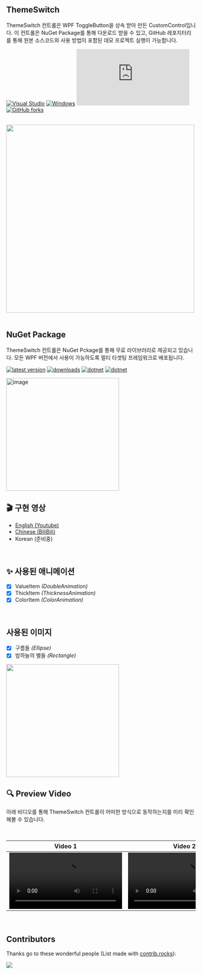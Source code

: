 
## ThemeSwitch
ThemeSwitch 컨트롤은 WPF ToggleButton을 상속 받아 만든 CustomControl입니다. 이 컨트롤은 NuGet Package를 통해 다운로드 받을 수 있고, GitHub 레포지터리를 통해 원본 소스코드와 사용 방법이 포함된 데모 프로젝트 실행이 가능합니다.

[![Visual Studio](https://badgen.net/badge/icon/visualstudio?icon=visualstudio&label)](https://visualstudio.microsoft.com)
[![Windows](https://badgen.net/badge/icon/windows?icon=windows&label)](https://microsoft.com/windows/)
[![GitHub stars](https://badgen.net/github/stars/Naereen/Strapdown.js)](https://GitHub.com/Naereen/StrapDown.js/stargazers/)
[![GitHub forks](https://badgen.net/github/forks/Naereen/Strapdown.js/)](https://GitHub.com/Naereen/StrapDown.js/network/)

<br/>
<img src="https://github.com/jamesnet214/themeswitch/assets/52397976/0d67142a-40a1-4265-a43e-598760d5612e" width="500px"/>
<br/>
<br/>

## NuGet Package
ThemeSwitch 컨트롤은 NuGet Pckage를 통해 무료 라이브러리로 제공되고 있습니다. 모든 WPF 버전에서 사용이 가능하도록 멀티 타겟팅 프레임워크로 배포됩니다.

[![latest version](https://img.shields.io/nuget/v/ThemeSwitch)](https://www.nuget.org/packages/ThemeSwitch)
[![downloads](https://img.shields.io/nuget/dt/ThemeSwitch)](https://www.nuget.org/packages/ThemeSwitch)
[![dotnet](https://img.shields.io/badge/dotnet-framework4.6-blue)]()
[![dotnet](https://img.shields.io/badge/dotnet-net6.0-blue)]()

<img width="300" alt="image" src="https://github.com/jamesnet214/themeswitch/assets/52397976/a9692fcc-b099-499b-b3ae-955b0dfcdcf0">
<br/>



## 🎬 구현 영상 

- [English (Youtube)](https://www.youtube.com/watch?v=rGox76Bm6VY&t=1128s)
- [Chinese (BiliBili)](https://www.bilibili.com/video/BV1ez4y1N7B8/?spm_id_from=333.999.0.0&vd_source=f62a1783ac9166a4d798823ad1861fd2)
- Korean (준비중)
  
<br/>

## ✨ 사용된 애니메이션

- [x] ValueItem _(DoubleAnimation)_
- [x] ThickItem _(ThicknessAnimation)_
- [x] ColorItem _(ColorAnimation)_

<br/>

## 사용된 이미지

- [x] 구름들 _(Ellipse)_
- [x] 밤하늘의 별들 _(Rectangle)_
<img src="https://github.com/jamesnet214/themeswitch/assets/101777355/0d88f040-b401-4a04-aa7c-c9d6f7239dad" width="300px"/>

<br/>

## 🔍 Preview Video

아래 비디오를 통해 ThemeSwitch 컨트롤이 어떠한 방식으로 동작하는지를 미리 확인해볼 수 있습니다.

<br/>

| Video 1 |  Video 2 | 
|:----:|:----:|
|  <video src="https://github.com/jamesnet214/themeswitch/assets/101777355/6bcd95fd-63cd-4b3b-8bec-9c0b8ad4006e" />  | <video src="https://github.com/jamesnet214/themeswitch/assets/101777355/1b0522cf-cbc6-4826-a697-9a061c81b503" /> |

<br/>

## Contributors

Thanks go to these wonderful people (List made with [contrib.rocks](https://contrib.rocks)):

<a href="https://github.com/jamesnet214/wpf-study/graphs/contributors">
  <img src="https://contrib.rocks/image?repo=jamesnet214/themeswitch" />
</a>
